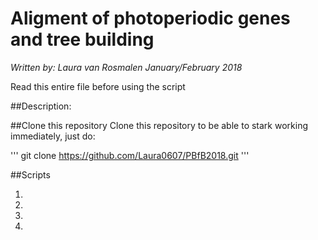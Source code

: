 # Aligment of photoperiodic genes and tree building 

*Written by: Laura van Rosmalen*
*January/February 2018*

Read this entire file before using the script

##Description:










##Clone this repository
Clone this repository to be able to stark working immediately, just do:

'''
git clone https://github.com/Laura0607/PBfB2018.git
'''

##Scripts

1.
2.
3.
4.





